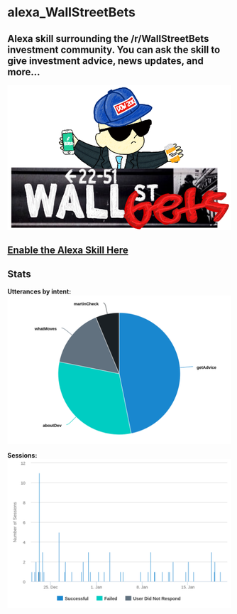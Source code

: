 # alexa_WallStreetBets

## Alexa skill surrounding the /r/WallStreetBets investment community.  You can ask the skill to give investment advice, news updates, and more...

[![N|Solid](src/wsb.png)](#)

## [Enable the Alexa Skill Here](https://www.amazon.com/Theriley106-WallStreetBets/dp/B0788ZRVLV)

## Stats

**Utterances by intent:**
[![N|Solid](src/intents.png)](#)

**Sessions:**
[![N|Solid](src/sessions.png)](#)